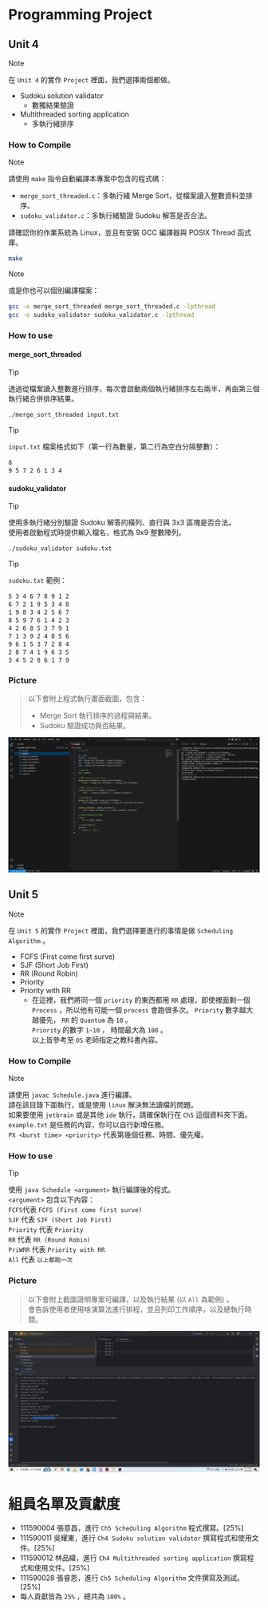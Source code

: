 # Programming Project

## Unit 4

> [!NOTE]  
> 在 `Unit 4` 的實作 `Project` 裡面，我們選擇兩個都做。
>
> - Sudoku solution validator
>   - 數獨結果驗證
> - Multithreaded sorting application
>   - 多執行緒排序

### How to Compile

> [!NOTE]
>
> 請使用 `make` 指令自動編譯本專案中包含的程式碼：
>
> - `merge_sort_threaded.c`：多執行緒 Merge Sort，從檔案讀入整數資料並排序。
> - `sudoku_validator.c`：多執行緒驗證 Sudoku 解答是否合法。
>
> 請確認你的作業系統為 Linux，並且有安裝 GCC 編譯器與 POSIX Thread 函式庫。

```bash
make
```

> [!NOTE]
>
> 或是你也可以個別編譯檔案：

```bash
gcc -o merge_sort_threaded merge_sort_threaded.c -lpthread
gcc -o sudoku_validator sudoku_validator.c -lpthread
```

### How to use

#### merge_sort_threaded

> [!TIP]
>
> 透過從檔案讀入整數進行排序，每次會啟動兩個執行緒排序左右兩半，再由第三個執行緒合併排序結果。

```bash
./merge_sort_threaded input.txt
```

> [!TIP]
>
> `input.txt` 檔案格式如下（第一行為數量，第二行為空白分隔整數）：

```
8
9 5 7 2 6 1 3 4
```

#### sudoku_validator

> [!TIP]
>
> 使用多執行緒分別驗證 Sudoku 解答的橫列、直行與 3x3 區塊是否合法。  
> 使用者啟動程式時提供輸入檔名，格式為 9x9 整數陣列。

```bash
./sudoku_validator sudoku.txt
```

> [!TIP]
>
> `sudoku.txt` 範例：

```
5 3 4 6 7 8 9 1 2
6 7 2 1 9 5 3 4 8
1 9 8 3 4 2 5 6 7
8 5 9 7 6 1 4 2 3
4 2 6 8 5 3 7 9 1
7 1 3 9 2 4 8 5 6
9 6 1 5 3 7 2 8 4
2 8 7 4 1 9 6 3 5
3 4 5 2 8 6 1 7 9
```

### Picture

> 以下會附上程式執行畫面截圖，包含：
>
> - Merge Sort 執行排序的過程與結果。
> - Sudoku 驗證成功與否結果。

![CH4_IMG](./Ch4/image.png)

## Unit 5

> [!NOTE]  
> 在 `Unit 5` 的實作 `Project` 裡面，我們選擇要進行的事情是做 `Scheduling Algorithm` 。
>
> - FCFS (First come first surve)
> - SJF (Short Job First)
> - RR (Round Robin)
> - Priority
> - Priority with RR  
>     - 在這裡，我們將同一個 `priority` 的東西都用 `RR` 處理，即使裡面剩一個 `Process` ，所以他有可能一個 `process` 會跑很多次。
>   `Priority` 數字越大越優先， `RR` 的 `Quantum` 為 `10` 。  
>   `Priority` 的數字 `1~10` ， 時間最大為 `100` 。  
>   以上皆參考至 `OS` 老師指定之教科書內容。

### How to Compile

> [!NOTE]  
> 請使用 `javac Schedule.java` 進行編譯。  
> 請在該目錄下面執行，或是使用 `linux` 解決無法讀檔的問題。  
> 如果要使用 `jetbrain` 或是其他 `ide` 執行，請確保執行在 `Ch5` 這個資料夾下面。  
> `example.txt` 是任務的內容，你可以自行新增任務。  
> `PX <burst time> <priority>` 代表第幾個任務、時間、優先權。

### How to use

> [!TIP]
> 使用 `java Schedule <argument>` 執行編譯後的程式。  
> `<argument>` 包含以下內容：  
> `FCFS`代表 `FCFS (First come first surve)`  
> `SJF` 代表 `SJF (Short Job First)`  
> `Priority` 代表 `Priority`  
> `RR` 代表 `RR (Round Robin)`  
> `PriWRR` 代表 `Priority with RR`  
> `All` 代表 `以上都跑一次`

### Picture

> 以下會附上截圖證明專案可編譯，以及執行結果 (以 `All` 為範例) 。  
> 會告訴使用者使用啥演算法進行排程，並且列印工作順序，以及總執行時間。

![IMG](./Ch5/result.png)

# 組員名單及貢獻度

- 111590004 張意昌，進行 `Ch5 Scheduling Algorithm` 程式撰寫。[25%]
- 111590011 吳耀東，進行 `Ch4 Sudoku solution validator` 撰寫程式和使用文件。[25%]
- 111590012 林品緯，進行 `Ch4 Multithreaded sorting application` 撰寫程式和使用文件。[25%]
- 111590028 張睿恩，進行 `Ch5 Scheduling Algorithm` 文件撰寫及測試。[25%]
- 每人貢獻皆為 `25%` ，總共為 `100%` 。
